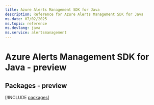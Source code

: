 ```yaml
---
title: Azure Alerts Management SDK for Java
description: Reference for Azure Alerts Management SDK for Java
ms.date: 07/02/2025
ms.topic: reference
ms.devlang: java
ms.service: alertsmanagement
---
```

# Azure Alerts Management SDK for Java - preview
## Packages - preview
[!INCLUDE [packages](alerts-management-index.md)]